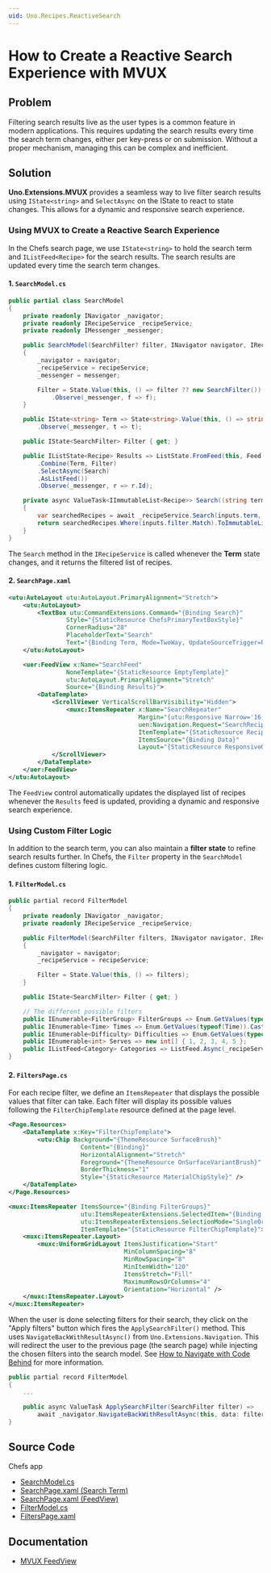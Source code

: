 ```yaml
---
uid: Uno.Recipes.ReactiveSearch
---
```


# How to Create a Reactive Search Experience with MVUX

## Problem

Filtering search results live as the user types is a common feature in modern applications. This requires updating the search results every time the search term changes, either per key-press or on submission. Without a proper mechanism, managing this can be complex and inefficient.

## Solution

**Uno.Extensions.MVUX** provides a seamless way to live filter search results using `IState<string>` and `SelectAsync` on the IState to react to state changes. This allows for a dynamic and responsive search experience.

### Using MVUX to Create a Reactive Search Experience

In the Chefs search page, we use `IState<string>` to hold the search term and `IListFeed<Recipe>` for the search results. The search results are updated every time the search term changes.

#### 1. `SearchModel.cs`

```csharp
public partial class SearchModel
{
    private readonly INavigator _navigator;
    private readonly IRecipeService _recipeService;
    private readonly IMessenger _messenger;

    public SearchModel(SearchFilter? filter, INavigator navigator, IRecipeService recipeService, IMessenger messenger)
    {
        _navigator = navigator;
        _recipeService = recipeService;
        _messenger = messenger;

        Filter = State.Value(this, () => filter ?? new SearchFilter())
            .Observe(_messenger, f => f);
    }

    public IState<string> Term => State<string>.Value(this, () => string.Empty)
        .Observe(_messenger, t => t);

    public IState<SearchFilter> Filter { get; }

    public IListState<Recipe> Results => ListState.FromFeed(this, Feed
        .Combine(Term, Filter)
        .SelectAsync(Search)
        .AsListFeed())
        .Observe(_messenger, r => r.Id);

    private async ValueTask<IImmutableList<Recipe>> Search((string term, SearchFilter filter) inputs, CancellationToken ct)
    {
        var searchedRecipes = await _recipeService.Search(inputs.term, inputs.filter, ct);
        return searchedRecipes.Where(inputs.filter.Match).ToImmutableList();
    }
}
```

The `Search` method in the `IRecipeService` is called whenever the **Term** state changes, and it returns the filtered list of recipes.

#### 2. `SearchPage.xaml`

```xml
<utu:AutoLayout utu:AutoLayout.PrimaryAlignment="Stretch">
    <utu:AutoLayout>
        <TextBox utu:CommandExtensions.Command="{Binding Search}"
                Style="{StaticResource ChefsPrimaryTextBoxStyle}"
                CornerRadius="28"
                PlaceholderText="Search"
                Text="{Binding Term, Mode=TwoWay, UpdateSourceTrigger=PropertyChanged}">
    </utu:AutoLayout>

    <uer:FeedView x:Name="SearchFeed"
                NoneTemplate="{StaticResource EmptyTemplate}"
                utu:AutoLayout.PrimaryAlignment="Stretch"
                Source="{Binding Results}">
        <DataTemplate>
            <ScrollViewer VerticalScrollBarVisibility="Hidden">
                <muxc:ItemsRepeater x:Name="SearchRepeater"
                                    Margin="{utu:Responsive Narrow='16,0,16,16', Wide='40,0,40,40'}"
                                    uen:Navigation.Request="SearchRecipeDetails"
                                    ItemTemplate="{StaticResource RecipeTemplate}"
                                    ItemsSource="{Binding Data}"
                                    Layout="{StaticResource ResponsiveGridLayout}" />
            </ScrollViewer>
        </DataTemplate>
    </uer:FeedView>
</utu:AutoLayout>
```

The `FeedView` control automatically updates the displayed list of recipes whenever the `Results` feed is updated, providing a dynamic and responsive search experience.

### Using Custom Filter Logic

In addition to the search term, you can also maintain a **filter state** to refine search results further. In Chefs, the `Filter` property in the `SearchModel` defines custom filtering logic.

#### 1. `FilterModel.cs`

```csharp
public partial record FilterModel
{
    private readonly INavigator _navigator;
    private readonly IRecipeService _recipeService;

    public FilterModel(SearchFilter filters, INavigator navigator, IRecipeService recipeService)
    {
        _navigator = navigator;
        _recipeService = recipeService;

        Filter = State.Value(this, () => filters);
    }

    public IState<SearchFilter> Filter { get; }

    // The different possible filters
    public IEnumerable<FilterGroup> FilterGroups => Enum.GetValues(typeof(FilterGroup)).Cast<FilterGroup>();
    public IEnumerable<Time> Times => Enum.GetValues(typeof(Time)).Cast<Time>();
    public IEnumerable<Difficulty> Difficulties => Enum.GetValues(typeof(Difficulty)).Cast<Difficulty>();
    public IEnumerable<int> Serves => new int[] { 1, 2, 3, 4, 5 };
    public IListFeed<Category> Categories => ListFeed.Async(_recipeService.GetCategories);
}
```

#### 2. `FiltersPage.cs`

For each recipe filter, we define an `ItemsRepeater` that displays the possible values that filter can take. Each filter will display its possible values following the `FilterChipTemplate` resource defined at the page level.

```xml
<Page.Resources>
    <DataTemplate x:Key="FilterChipTemplate">
        <utu:Chip Background="{ThemeResource SurfaceBrush}"
                    Content="{Binding}"
                    HorizontalAlignment="Stretch"
                    Foreground="{ThemeResource OnSurfaceVariantBrush}"
                    BorderThickness="1"
                    Style="{StaticResource MaterialChipStyle}" />
    </DataTemplate>
</Page.Resources>

<muxc:ItemsRepeater ItemsSource="{Binding FilterGroups}"
                    utu:ItemsRepeaterExtensions.SelectedItem="{Binding Filter.FilterGroup, Mode=TwoWay}"
                    utu:ItemsRepeaterExtensions.SelectionMode="SingleOrNone"
                    ItemTemplate="{StaticResource FilterChipTemplate}">
    <muxc:ItemsRepeater.Layout>
        <muxc:UniformGridLayout ItemsJustification="Start"
                                MinColumnSpacing="8"
                                MinRowSpacing="8"
                                MinItemWidth="120"
                                ItemsStretch="Fill"
                                MaximumRowsOrColumns="4"
                                Orientation="Horizontal" />
    </muxc:ItemsRepeater.Layout>
</muxc:ItemsRepeater>
```

When the user is done selecting filters for their search, they click on the "Apply filters" button which fires the `ApplySearchFilter()` method. This uses `NavigateBackWithResultAsync()` from `Uno.Extensions.Navigation`. This will redirect the user to the previous page (the search page) while injecting the chosen filters into the search model. See [How to Navigate with Code Behind](Uno.Recipes.NavigationCodeBehind) for more information.

```csharp
public partial record FilterModel
{
    ...

    public async ValueTask ApplySearchFilter(SearchFilter filter) =>
        await _navigator.NavigateBackWithResultAsync(this, data: filter);
}
```

## Source Code

Chefs app

- [SearchModel.cs](https://github.com/unoplatform/uno.chefs/blob/19ace5c583ef4ef55f019589dd1eb07e43000de9/src/Chefs/Presentation/SearchModel.cs#L5-L45)
- [SearchPage.xaml (Search Term)](https://github.com/unoplatform/uno.chefs/blob/19ace5c583ef4ef55f019589dd1eb07e43000de9/src/Chefs/Views/SearchPage.xaml#L114-L118)
- [SearchPage.xaml (FeedView)](https://github.com/unoplatform/uno.chefs/blob/19ace5c583ef4ef55f019589dd1eb07e43000de9/src/Chefs/Views/SearchPage.xaml#L161-L177)
- [FilterModel.cs](https://github.com/unoplatform/uno.chefs/blob/19ace5c583ef4ef55f019589dd1eb07e43000de9/src/Chefs/Presentation/FilterModel.cs#L3C1-L26C2)
- [FiltersPage.xaml](https://github.com/unoplatform/uno.chefs/blob/19ace5c583ef4ef55f019589dd1eb07e43000de9/src/Chefs/Views/FiltersPage.xaml#L17-L154)

## Documentation

- [MVUX FeedView](xref:Uno.Extensions.Mvux.FeedView)
